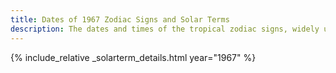 ```yaml
---
title: Dates of 1967 Zodiac Signs and Solar Terms
description: The dates and times of the tropical zodiac signs, widely used in western astrology, and solar terms of year 1967
---
```

{% include_relative _solarterm_details.html year="1967" %}
